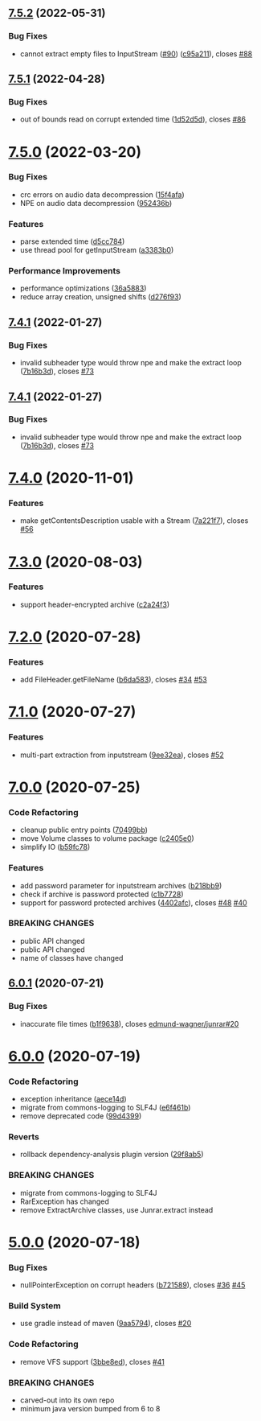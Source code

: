 ## [7.5.2](https://github.com/junrar/junrar/compare/v7.5.1...v7.5.2) (2022-05-31)


### Bug Fixes

* cannot extract empty files to InputStream ([#90](https://github.com/junrar/junrar/issues/90)) ([c95a211](https://github.com/junrar/junrar/commit/c95a211a47466b2ca2f568edbb22dc976b22031d)), closes [#88](https://github.com/junrar/junrar/issues/88)

## [7.5.1](https://github.com/junrar/junrar/compare/v7.5.0...v7.5.1) (2022-04-28)


### Bug Fixes

* out of bounds read on corrupt extended time ([1d52d5d](https://github.com/junrar/junrar/commit/1d52d5d308afa607bce6fc5253bf950193e35852)), closes [#86](https://github.com/junrar/junrar/issues/86)

# [7.5.0](https://github.com/junrar/junrar/compare/v7.4.1...v7.5.0) (2022-03-20)


### Bug Fixes

* crc errors on audio data decompression ([15f4afa](https://github.com/junrar/junrar/commit/15f4afa23eff69c2e0f3c906815777abf5ac267c))
* NPE on audio data decompression ([952436b](https://github.com/junrar/junrar/commit/952436b204614a747fe8a401d213196cd326d818))


### Features

* parse extended time ([d5cc784](https://github.com/junrar/junrar/commit/d5cc784c937f461be1e71a7a92b4018af8aef8c7))
* use thread pool for getInputStream ([a3383b0](https://github.com/junrar/junrar/commit/a3383b0dc4db5c5c29334abadd42688fa5ea583b))


### Performance Improvements

* performance optimizations ([36a5883](https://github.com/junrar/junrar/commit/36a58836c3abd042a9c2cb544d7bbf8aec7beeb7))
* reduce array creation, unsigned shifts ([d276f93](https://github.com/junrar/junrar/commit/d276f937c0c328a4450164d138b3bc60db4f2542))

## [7.4.1](https://github.com/junrar/junrar/compare/v7.4.0...v7.4.1) (2022-01-27)


### Bug Fixes

* invalid subheader type would throw npe and make the extract loop ([7b16b3d](https://github.com/junrar/junrar/commit/7b16b3d90b91445fd6af0adfed22c07413d4fab7)), closes [#73](https://github.com/junrar/junrar/issues/73)

## [7.4.1](https://github.com/junrar/junrar/compare/v7.4.0...v7.4.1) (2022-01-27)


### Bug Fixes

* invalid subheader type would throw npe and make the extract loop ([7b16b3d](https://github.com/junrar/junrar/commit/7b16b3d90b91445fd6af0adfed22c07413d4fab7)), closes [#73](https://github.com/junrar/junrar/issues/73)

# [7.4.0](https://github.com/junrar/junrar/compare/v7.3.0...v7.4.0) (2020-11-01)


### Features

* make getContentsDescription usable with a Stream ([7a221f7](https://github.com/junrar/junrar/commit/7a221f7686e79d6d5fbd5fbc7573796b4057119d)), closes [#56](https://github.com/junrar/junrar/issues/56)

# [7.3.0](https://github.com/junrar/junrar/compare/v7.2.0...v7.3.0) (2020-08-03)


### Features

* support header-encrypted archive ([c2a24f3](https://github.com/junrar/junrar/commit/c2a24f3c509c4a10b8a03377e117a50013fdb16b))

# [7.2.0](https://github.com/junrar/junrar/compare/v7.1.0...v7.2.0) (2020-07-28)


### Features

* add FileHeader.getFileName ([b6da583](https://github.com/junrar/junrar/commit/b6da583ffbb861219fe20877fb78bf5092996914)), closes [#34](https://github.com/junrar/junrar/issues/34) [#53](https://github.com/junrar/junrar/issues/53)

# [7.1.0](https://github.com/junrar/junrar/compare/v7.0.0...v7.1.0) (2020-07-27)


### Features

* multi-part extraction from inputstream ([9ee32ea](https://github.com/junrar/junrar/commit/9ee32eafc12436b625c020ac96cd2a4e091af972)), closes [#52](https://github.com/junrar/junrar/issues/52)

# [7.0.0](https://github.com/junrar/junrar/compare/v6.0.1...v7.0.0) (2020-07-25)


### Code Refactoring

* cleanup public entry points ([70499bb](https://github.com/junrar/junrar/commit/70499bb89442098048af183ab3ca77fca0fd92da))
* move Volume classes to volume package ([c2405e0](https://github.com/junrar/junrar/commit/c2405e04e1dbeb06b01dff419189105321d243e5))
* simplify IO ([b59fc78](https://github.com/junrar/junrar/commit/b59fc78f10f9b650d73ad72a60e139adb4dff09e))


### Features

* add password parameter for inputstream archives ([b218bb9](https://github.com/junrar/junrar/commit/b218bb973ae2ddbb59cae7ba7558b7accab70091))
* check if archive is password protected ([c1b7728](https://github.com/junrar/junrar/commit/c1b77289ccfcf36061513ae419cf1770b76c0d57))
* support for password protected archives ([4402afc](https://github.com/junrar/junrar/commit/4402afc0c5a6a53e8dc10956b902f2fe0e960c7e)), closes [#48](https://github.com/junrar/junrar/issues/48) [#40](https://github.com/junrar/junrar/issues/40)


### BREAKING CHANGES

* public API changed
* public API changed
* name of classes have changed

## [6.0.1](https://github.com/junrar/junrar/compare/v6.0.0...v6.0.1) (2020-07-21)


### Bug Fixes

* inaccurate file times ([b1f9638](https://github.com/junrar/junrar/commit/b1f96385ff1738c1488b26968f71413f2a5085d4)), closes [edmund-wagner/junrar#20](https://github.com/edmund-wagner/junrar/issues/20)

# [6.0.0](https://github.com/junrar/junrar/compare/v5.0.0...v6.0.0) (2020-07-19)


### Code Refactoring

* exception inheritance ([aece14d](https://github.com/junrar/junrar/commit/aece14d42ec402e40f6600cbdb576b717a4220bc))
* migrate from commons-logging to SLF4J ([e6f461b](https://github.com/junrar/junrar/commit/e6f461b60875e582ac54ee4b8b3a23744d5d97c0))
* remove deprecated code ([99d4399](https://github.com/junrar/junrar/commit/99d43991023ca8d510663f9816a88c7796f7b210))


### Reverts

* rollback dependency-analysis plugin version ([29f8ab5](https://github.com/junrar/junrar/commit/29f8ab5ac250666823324e7b3ded5f1461b8290d))


### BREAKING CHANGES

* migrate from commons-logging to SLF4J
* RarException has changed
* remove ExtractArchive classes, use Junrar.extract instead

# [5.0.0](https://github.com/junrar/junrar/compare/v4.0.0...v5.0.0) (2020-07-18)


### Bug Fixes

* nullPointerException on corrupt headers ([b721589](https://github.com/junrar/junrar/commit/b721589640bdbf142b5e2daebe5fc0d5c8fab388)), closes [#36](https://github.com/junrar/junrar/issues/36) [#45](https://github.com/junrar/junrar/issues/45)


### Build System

* use gradle instead of maven ([9aa5794](https://github.com/junrar/junrar/commit/9aa579434ed50ee4150c696ba359ac7fa3cb557f)), closes [#20](https://github.com/junrar/junrar/issues/20)


### Code Refactoring

* remove VFS support ([3bbe8ed](https://github.com/junrar/junrar/commit/3bbe8eda39fb7d289bfacfda97169de035112416)), closes [#41](https://github.com/junrar/junrar/issues/41)


### BREAKING CHANGES

* carved-out into its own repo
* minimum java version bumped from 6 to 8
